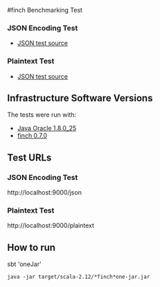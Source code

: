 #finch Benchmarking Test

### JSON Encoding Test

* [JSON test source](src/main/scala/example/Main.scala)

### Plaintext Test

* [JSON test source](src/main/scala/example/Main.scala)

## Infrastructure Software Versions
The tests were run with:

* [Java Oracle 1.8.0_25](http://www.oracle.com/technetwork/java/javase)
* [finch 0.7.0](https://github.com/finagle/finch)

## Test URLs
### JSON Encoding Test

http://localhost:9000/json

### Plaintext Test

http://localhost:9000/plaintext

## How to run
sbt 'oneJar'

`java -jar target/scala-2.12/*finch*one-jar.jar`

